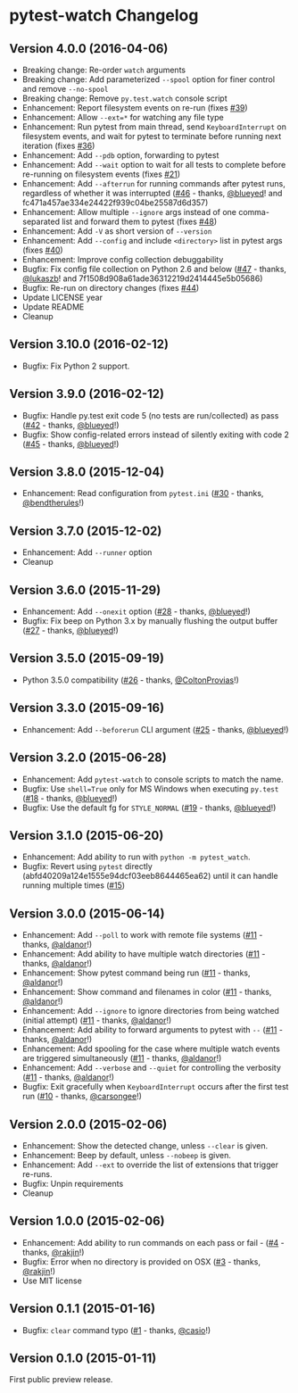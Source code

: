 pytest-watch Changelog
======================


Version 4.0.0 (2016-04-06)
--------------------------

- Breaking change: Re-order `watch` arguments
- Breaking change: Add parameterized `--spool` option for finer control and remove `--no-spool`
- Breaking change: Remove `py.test.watch` console script
- Enhancement: Report filesystem events on re-run (fixes [#39](https://github.com/joeyespo/pytest-watch/issues/39))
- Enhancement: Allow `--ext=*` for watching any file type
- Enhancement: Run pytest from main thread, send `KeyboardInterrupt` on filesystem events, and wait for pytest to terminate before running next iteration (fixes [#36](https://github.com/joeyespo/pytest-watch/issues/36))
- Enhancement: Add `--pdb` option, forwarding to pytest
- Enhancement: Add `--wait` option to wait for all tests to complete before re-running on filesystem events (fixes [#21](https://github.com/joeyespo/pytest-watch/issues/21))
- Enhancement: Add `--afterrun` for running commands after pytest runs, regardless of whether it was interrupted ([#46](https://github.com/joeyespo/pytest-watch/pull/46) - thanks, [@blueyed][]! and fc471a457ae334e24422f939c04be25587d6d357)
- Enhancement: Allow multiple `--ignore` args instead of one comma-separated list and forward them to pytest (fixes [#48](https://github.com/joeyespo/pytest-watch/issues/48))
- Enhancement: Add `-V` as short version of `--version`
- Enhancement: Add `--config` and include `<directory>` list in pytest args (fixes [#40](https://github.com/joeyespo/pytest-watch/issues/40))
- Enhancement: Improve config collection debuggability
- Bugfix: Fix config file collection on Python 2.6 and below ([#47](https://github.com/joeyespo/pytest-watch/pull/47) - thanks, [@lukaszb][]! and 7f1508d908a61ade36312219d2414445e5b05686)
- Bugfix: Re-run on directory changes (fixes [#44](https://github.com/joeyespo/pytest-watch/issues/44))
- Update LICENSE year
- Update README
- Cleanup


Version 3.10.0 (2016-02-12)
---------------------------

- Bugfix: Fix Python 2 support.


Version 3.9.0 (2016-02-12)
--------------------------

- Bugfix: Handle py.test exit code 5 (no tests are run/collected) as pass ([#42](https://github.com/joeyespo/pytest-watch/pull/42) - thanks, [@blueyed][]!)
- Bugfix: Show config-related errors instead of silently exiting with code 2 ([#45](https://github.com/joeyespo/pytest-watch/pull/45) - thanks, [@blueyed][]!)


Version 3.8.0 (2015-12-04)
--------------------------

- Enhancement: Read configuration from `pytest.ini` ([#30](https://github.com/joeyespo/pytest-watch/pull/30) - thanks, [@bendtherules][]!)


Version 3.7.0 (2015-12-02)
--------------------------

- Enhancement: Add `--runner` option
- Cleanup


Version 3.6.0 (2015-11-29)
--------------------------

- Enhancement: Add `--onexit` option ([#28](https://github.com/joeyespo/pytest-watch/pull/28) - thanks, [@blueyed][]!)
- Bugfix: Fix beep on Python 3.x by manually flushing the output buffer ([#27](https://github.com/joeyespo/pytest-watch/pull/27) - thanks, [@blueyed][]!)


Version 3.5.0 (2015-09-19)
--------------------------

- Python 3.5.0 compatibility ([#26](https://github.com/joeyespo/pytest-watch/pull/26) - thanks, [@ColtonProvias][]!)


Version 3.3.0 (2015-09-16)
--------------------------

- Enhancement: Add `--beforerun` CLI argument ([#25](https://github.com/joeyespo/pytest-watch/pull/25) - thanks, [@blueyed][]!)


Version 3.2.0 (2015-06-28)
--------------------------

- Enhancement: Add `pytest-watch` to console scripts to match the name.
- Bugfix: Use `shell=True` only for MS Windows when executing `py.test` ([#18](https://github.com/joeyespo/pytest-watch/pull/18) - thanks, [@blueyed][]!)
- Bugfix: Use the default fg for `STYLE_NORMAL` ([#19](https://github.com/joeyespo/pytest-watch/pull/19) - thanks, [@blueyed][]!)


Version 3.1.0 (2015-06-20)
--------------------------

- Enhancement: Add ability to run with `python -m pytest_watch`.
- Bugfix: Revert using `pytest` directly (abfd40209a124e1555e94dcf03eeb8644465ea62) until it can handle running multiple times ([#15](https://github.com/joeyespo/pytest-watch/issues/15))


Version 3.0.0 (2015-06-14)
--------------------------

- Enhancement: Add `--poll` to work with remote file systems ([#11](https://github.com/joeyespo/pytest-watch/pull/11) - thanks, [@aldanor][]!)
- Enhancement: Add ability to have multiple watch directories ([#11](https://github.com/joeyespo/pytest-watch/pull/11) - thanks, [@aldanor][]!)
- Enhancement: Show pytest command being run ([#11](https://github.com/joeyespo/pytest-watch/pull/11) - thanks, [@aldanor][]!)
- Enhancement: Show command and filenames in color ([#11](https://github.com/joeyespo/pytest-watch/pull/11) - thanks, [@aldanor][]!)
- Enhancement: Add `--ignore` to ignore directories from being watched (initial attempt) ([#11](https://github.com/joeyespo/pytest-watch/pull/11) - thanks, [@aldanor][]!)
- Enhancement: Add ability to forward arguments to pytest with `--` ([#11](https://github.com/joeyespo/pytest-watch/pull/11) - thanks, [@aldanor][]!)
- Enhancement: Add spooling for the case where multiple watch events are triggered simultaneously ([#11](https://github.com/joeyespo/pytest-watch/pull/11) - thanks, [@aldanor][]!)
- Enhancement: Add `--verbose` and `--quiet` for controlling the verbosity ([#11](https://github.com/joeyespo/pytest-watch/pull/11) - thanks, [@aldanor][]!)
- Bugfix: Exit gracefully when `KeyboardInterrupt` occurs after the first test run ([#10](https://github.com/joeyespo/pytest-watch/pull/10) - thanks, [@carsongee][]!)


Version 2.0.0 (2015-02-06)
--------------------------

- Enhancement: Show the detected change, unless `--clear` is given.
- Enhancement: Beep by default, unless `--nobeep` is given.
- Enhancement: Add `--ext` to override the list of extensions that trigger re-runs.
- Bugfix: Unpin requirements
- Cleanup


Version 1.0.0 (2015-02-06)
--------------------------

- Enhancement: Add ability to run commands on each pass or fail - ([#4](https://github.com/joeyespo/pytest-watch/pull/4) - thanks, [@rakjin][]!)
- Bugfix: Error when no directory is provided on OSX ([#3](https://github.com/joeyespo/pytest-watch/pull/3) - thanks, [@rakjin][]!)
- Use MIT license


Version 0.1.1 (2015-01-16)
--------------------------

- Bugfix: `clear` command typo ([#1](https://github.com/joeyespo/pytest-watch/pull/1) - thanks, [@casio][]!)


Version 0.1.0 (2015-01-11)
--------------------------

First public preview release.


[@casio]: https://github.com/casio
[@rakjin]: https://github.com/rakjin
[@carsongee]: https://github.com/carsongee
[@aldanor]: https://github.com/aldanor
[@blueyed]: https://github.com/blueyed
[@ColtonProvias]: https://github.com/ColtonProvias
[@bendtherules]: https://github.com/bendtherules
[@lukaszb]: https://github.com/lukaszb
